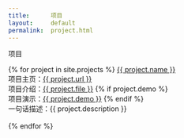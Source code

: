 ```yaml
---
title:      项目
layout:     default
permalink:  project.html
---
```


<span class="article-title">项目</span>

<p />
<div class="article-content">
	{% for project in site.projects %}
		<span class="article-content-title"><a href="{{ project.url }}" target="_blank">{{ project.name }}</a></span>
		<br /><span>项目主页：<a href="{{ project.url }}" target="_blank">{{ project.url }}</a></span>
		<br /><span>项目介绍：<a href="{{ project.file }}">{{ project.file }}</a></span>
		{% if project.demo %}
		<br /><span>项目演示：<a href="{{ project.demo }}" target="_blank">{{ project.demo }}</a></span>
		{% endif %}
		<br /><span>一句话描述：{{ project.description }}</span>
		<br />
		<br />
	{% endfor %}
</div>